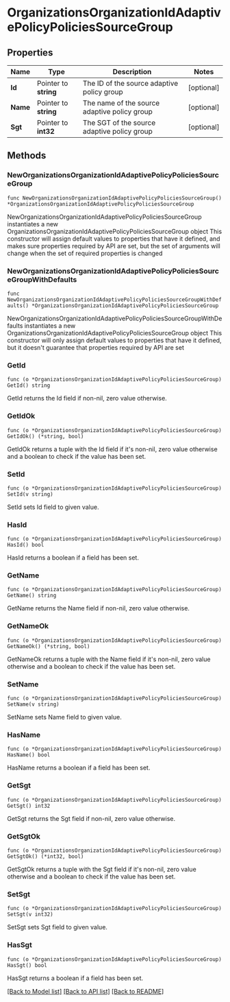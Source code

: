 # OrganizationsOrganizationIdAdaptivePolicyPoliciesSourceGroup

## Properties

Name | Type | Description | Notes
------------ | ------------- | ------------- | -------------
**Id** | Pointer to **string** | The ID of the source adaptive policy group | [optional] 
**Name** | Pointer to **string** | The name of the source adaptive policy group | [optional] 
**Sgt** | Pointer to **int32** | The SGT of the source adaptive policy group | [optional] 

## Methods

### NewOrganizationsOrganizationIdAdaptivePolicyPoliciesSourceGroup

`func NewOrganizationsOrganizationIdAdaptivePolicyPoliciesSourceGroup() *OrganizationsOrganizationIdAdaptivePolicyPoliciesSourceGroup`

NewOrganizationsOrganizationIdAdaptivePolicyPoliciesSourceGroup instantiates a new OrganizationsOrganizationIdAdaptivePolicyPoliciesSourceGroup object
This constructor will assign default values to properties that have it defined,
and makes sure properties required by API are set, but the set of arguments
will change when the set of required properties is changed

### NewOrganizationsOrganizationIdAdaptivePolicyPoliciesSourceGroupWithDefaults

`func NewOrganizationsOrganizationIdAdaptivePolicyPoliciesSourceGroupWithDefaults() *OrganizationsOrganizationIdAdaptivePolicyPoliciesSourceGroup`

NewOrganizationsOrganizationIdAdaptivePolicyPoliciesSourceGroupWithDefaults instantiates a new OrganizationsOrganizationIdAdaptivePolicyPoliciesSourceGroup object
This constructor will only assign default values to properties that have it defined,
but it doesn't guarantee that properties required by API are set

### GetId

`func (o *OrganizationsOrganizationIdAdaptivePolicyPoliciesSourceGroup) GetId() string`

GetId returns the Id field if non-nil, zero value otherwise.

### GetIdOk

`func (o *OrganizationsOrganizationIdAdaptivePolicyPoliciesSourceGroup) GetIdOk() (*string, bool)`

GetIdOk returns a tuple with the Id field if it's non-nil, zero value otherwise
and a boolean to check if the value has been set.

### SetId

`func (o *OrganizationsOrganizationIdAdaptivePolicyPoliciesSourceGroup) SetId(v string)`

SetId sets Id field to given value.

### HasId

`func (o *OrganizationsOrganizationIdAdaptivePolicyPoliciesSourceGroup) HasId() bool`

HasId returns a boolean if a field has been set.

### GetName

`func (o *OrganizationsOrganizationIdAdaptivePolicyPoliciesSourceGroup) GetName() string`

GetName returns the Name field if non-nil, zero value otherwise.

### GetNameOk

`func (o *OrganizationsOrganizationIdAdaptivePolicyPoliciesSourceGroup) GetNameOk() (*string, bool)`

GetNameOk returns a tuple with the Name field if it's non-nil, zero value otherwise
and a boolean to check if the value has been set.

### SetName

`func (o *OrganizationsOrganizationIdAdaptivePolicyPoliciesSourceGroup) SetName(v string)`

SetName sets Name field to given value.

### HasName

`func (o *OrganizationsOrganizationIdAdaptivePolicyPoliciesSourceGroup) HasName() bool`

HasName returns a boolean if a field has been set.

### GetSgt

`func (o *OrganizationsOrganizationIdAdaptivePolicyPoliciesSourceGroup) GetSgt() int32`

GetSgt returns the Sgt field if non-nil, zero value otherwise.

### GetSgtOk

`func (o *OrganizationsOrganizationIdAdaptivePolicyPoliciesSourceGroup) GetSgtOk() (*int32, bool)`

GetSgtOk returns a tuple with the Sgt field if it's non-nil, zero value otherwise
and a boolean to check if the value has been set.

### SetSgt

`func (o *OrganizationsOrganizationIdAdaptivePolicyPoliciesSourceGroup) SetSgt(v int32)`

SetSgt sets Sgt field to given value.

### HasSgt

`func (o *OrganizationsOrganizationIdAdaptivePolicyPoliciesSourceGroup) HasSgt() bool`

HasSgt returns a boolean if a field has been set.


[[Back to Model list]](../README.md#documentation-for-models) [[Back to API list]](../README.md#documentation-for-api-endpoints) [[Back to README]](../README.md)


